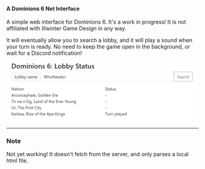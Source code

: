 #### A Dominions 6 Net Interface

A simple web interface for Dominions 6. It's a work in progress! It is not affiliated with Illwinter Game Design in any way.

It will eventually allow you to search a lobby, and it will play a sound when your turn is ready. No need to keep the game open in the background, or wait for a Discord notification!

![Screenshot](screenshots/screenshot.png)


---


### Note

Not yet working! It doesn't fetch from the server, and only parses a local html file.

